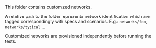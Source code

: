This folder contains customized networks. 

A relative path to the folder represents network identification which are tagged correspondingly with specs and scenarios. 
E.g.: `networks/foo`, `networks/typical` ...

Customized networks are provisioned independently before running the tests. 